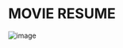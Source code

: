 # MOVIE RESUME

![image](https://user-images.githubusercontent.com/51134324/208267011-986949f8-587c-4835-982d-599a5240e68a.png)
